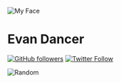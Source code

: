![My Face](https://s.gravatar.com/avatar/27f502b01f40d3a27e8fe2edefb5e641?s=200)

# Evan Dancer

[![GitHub followers](https://img.shields.io/github/followers/edance.svg?style=social&label=Github%20Followers&style=flat-square)]()
[![Twitter Follow](https://img.shields.io/twitter/follow/mmmmpizzza.svg?style=social&label=Twitter%20Followers&style=flat-square)]()


![Random](https://picsum.photos/200/300/?random)
